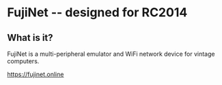 # FujiNet -- designed for RC2014

## What is it?

FujiNet is a multi-peripheral emulator and WiFi network device for vintage computers.

https://fujinet.online


